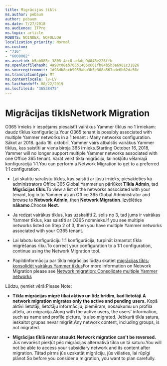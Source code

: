 ```yaml
---
title: Migrācijas tīkls
ms.author: pebaum
author: pebaum
ms.date: 7/27/2018
ms.audience: ITPro
ms.topic: article
ROBOTS: NOINDEX, NOFOLLOW
localization_priority: Normal
ms.custom:
- "716"
- "6000002"
ms.assetid: b5ab885c-3803-4cc8-adab-94848e226ffb
ms.openlocfilehash: 4a98c08eb785b1406c661fb84b5b3e6981c31826
ms.sourcegitcommit: 1d98db8acb9959aba3b5e308a567ade6b62da56c
ms.translationtype: MT
ms.contentlocale: lv-LV
ms.lasthandoff: 08/22/2019
ms.locfileid: "36538475"
---
```

# <a name="network-migration"></a><span data-ttu-id="bd285-102">Migrācijas tīkls</span><span class="sxs-lookup"><span data-stu-id="bd285-102">Network Migration</span></span>

<span data-ttu-id="bd285-103">O365 īrnieks ir iespējams piesaistīt vairākus Yammer tīklus no 1 īrniekam: daudz tīklus konfigurāciju.</span><span class="sxs-lookup"><span data-stu-id="bd285-103">Your O365 tenant is possibly associated with multiple Yammer networks in a 1 tenant : Many networks configuration.</span></span> <span data-ttu-id="bd285-104">Sākot ar 2018. gada 16. oktobrī, Yammer vairs atbalstīs vairākus Yammer tīklus, kas saistīti ar viena biroja 365 īrnieks.</span><span class="sxs-lookup"><span data-stu-id="bd285-104">Starting October 16, 2018, Yammer will no longer support multiple Yammer networks associated with one Office 365 tenant.</span></span> <span data-ttu-id="bd285-105">Varat veikt tīkla migrāciju, lai nokļūtu vēlamajā konfigurācijā 1:1.</span><span class="sxs-lookup"><span data-stu-id="bd285-105">You can perform a Network Migration to get to a preferred 1:1 configuration.</span></span>
  
- <span data-ttu-id="bd285-106">Lai skatītu sarakstu tīklus, kas saistīti ar jūsu īrnieks, piesakieties kā administrators Office 365 Global Yammer un pārlūkot **Tīkla Admin**, tad **Migrācijas tīkls**.</span><span class="sxs-lookup"><span data-stu-id="bd285-106">To view a list of the networks associated with your tenant, log in to Yammer as an Office 365 Global Administrator and browse to **Network Admin**, then **Network Migration**.</span></span> <span data-ttu-id="bd285-107">Izvēlēties **nākamo**.</span><span class="sxs-lookup"><span data-stu-id="bd285-107">Choose **Next**.</span></span>

- <span data-ttu-id="bd285-108">Ja redzat vairākus tīklus, kas uzskaitīti 2. solis no 3, tad jums ir vairākas Yammer tīklus, kas saistīti ar O365 nomnieks.</span><span class="sxs-lookup"><span data-stu-id="bd285-108">If you see multiple networks listed on Step 2 of 3, then you have multiple Yammer networks associated with your O365 tenant.</span></span>

- <span data-ttu-id="bd285-109">Lai labotu konfigurāciju 1:1 konfigurācija, turpināt izmantot tīkla migrēšanas rīku.</span><span class="sxs-lookup"><span data-stu-id="bd285-109">To correct your configuration to a 1:1 configuration, continue using the Network Migration tool.</span></span>

- <span data-ttu-id="bd285-110">Papildinformāciju par tīkla migrācijas lūdzu skatiet [migrācijas tīkls: konsolidēt vairākus Yammer tīklus](https://support.office.com/article/a22c1b20-9231-4ce2-a916-392b1056d002)</span><span class="sxs-lookup"><span data-stu-id="bd285-110">For more information on Network Migration please see [Network migration: Consolidate multiple Yammer networks](https://support.office.com/article/a22c1b20-9231-4ce2-a916-392b1056d002)</span></span>

<span data-ttu-id="bd285-111">Lūdzu, ņemiet vērā:</span><span class="sxs-lookup"><span data-stu-id="bd285-111">Please Note:</span></span>
  
- <span data-ttu-id="bd285-112">**Tīkla migrācijas migrē tikai aktīvo un līdz brīdim, kad lietotāji.**</span><span class="sxs-lookup"><span data-stu-id="bd285-112">**A network migration migrates only the active and pending users.**</span></span> <span data-ttu-id="bd285-113">Kopā aktīvi lietotāji, lietotāju informāciju, piemēram, nosaukumu un profila attēlu, arī migrācija.</span><span class="sxs-lookup"><span data-stu-id="bd285-113">Along with the active users, the users' information, such as name and profile picture, is also migrated.</span></span> <span data-ttu-id="bd285-114">Jebkurā tīkla satura, ieskaitot grupas nevar migrēt.</span><span class="sxs-lookup"><span data-stu-id="bd285-114">Any network content, including groups, is not migrated.</span></span>

- <span data-ttu-id="bd285-115">**Migrācijas tīklā nevar atsaukt.**</span><span class="sxs-lookup"><span data-stu-id="bd285-115">**Network migration can't be reversed.**</span></span> <span data-ttu-id="bd285-116">Jūs nevarēsit piekļūt pēc migrācijas alternatīvā tīkla un tā saturu.</span><span class="sxs-lookup"><span data-stu-id="bd285-116">You will not be able to access your subsidiary network and its content after migration.</span></span> <span data-ttu-id="bd285-117">Tātad pirms jūs uzskatāt migrāciju, jūs vēlaties, lai rūpīgi plānot.</span><span class="sxs-lookup"><span data-stu-id="bd285-117">So before you consider a migration, you want to plan carefully.</span></span>

